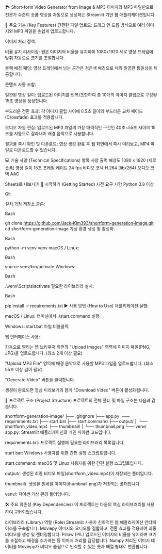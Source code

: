 🏞️ Short-form Video Generator from Image & MP3
이미지와 MP3 파일만으로 전문가 수준의 숏폼 영상을 자동으로 생성하는 Streamlit 기반 웹 애플리케이션입니다.

🌟 주요 기능 (Key Features)
간편한 파일 업로드: 드래그 앤 드롭 방식으로 여러 이미지와 MP3 파일을 손쉽게 업로드합니다.

이미지 처리 정책:

비율 유지 리사이징: 원본 이미지의 비율을 유지하며 1080x1920 세로 영상 프레임에 맞춰 자동으로 크기를 조절합니다.

블랙 배경 패딩: 영상 프레임에서 남는 공간은 검은색 배경으로 채워 깔끔한 통일성을 제공합니다.

콘텐츠 자동 조합:

일관된 영상 길이: 업로드된 이미지를 반복/조합하여 총 10개의 이미지 클립으로 구성된 15초 영상을 생성합니다.

부드러운 전환 효과: 각 이미지 클립 사이에 0.5초 길이의 부드러운 교차 페이드(Crossfade) 효과를 적용합니다.

오디오 자동 편집: 업로드된 MP3 파일의 가장 매력적인 구간인 40초~55초 사이의 15초를 자동으로 잘라내어 배경 음악으로 사용합니다.

결과물 즉시 확인 및 다운로드: 영상 생성 완료 후 웹 화면에서 즉시 미리보고, MP4 파일로 다운로드할 수 있습니다.

💻 기술 사양 (Technical Specifications)
항목	사양
출력 해상도	1080 x 1920 (세로 숏폼)
영상 길이	15초
프레임 레이트	24 fps
비디오 코덱	H.264 (libx264)
오디오 코덱	AAC

Sheets로 내보내기
🚀 시작하기 (Getting Started)
사전 요구 사항
Python 3.8 이상

Git

설치 과정
저장소 클론:

Bash

git clone https://github.com/Jack-Kim393/shortform-generation-image.git
cd shortform-generation-image
가상 환경 생성 및 활성화:

Bash

python -m venv venv
macOS / Linux:

Bash

source venv/bin/activate
Windows:

Bash

.\venv\Scripts\activate
필요한 라이브러리 설치:

Bash

pip install -r requirements.txt
▶️ 사용 방법 (How to Use)
애플리케이션 실행:

macOS / Linux: 터미널에서 ./start.command 실행

Windows: start.bat 파일 더블클릭

웹 인터페이스 사용:

자동으로 열리는 웹 브라우저 화면의 "Upload Images" 영역에 이미지 파일(PNG, JPG)을 업로드합니다. (최소 2개 이상 필요)

"Upload MP3 File" 영역에 배경 음악으로 사용할 MP3 파일을 업로드합니다. (최소 55초 이상 길이 필요)

"Generate Video" 버튼을 클릭합니다.

생성이 완료되면 영상 미리보기와 함께 "Download Video" 버튼이 활성화됩니다.

📁 프로젝트 구조 (Project Structure)
프로젝트의 전체 폴더 및 파일 구조는 다음과 같습니다.

shortform-generation-image/
├── .gitignore
├── app.py
├── requirements.txt
├── start.bat
├── start.command
├── output/
│   └── shortform_video.mp4
├── thumbnail/
│   └── thumbnail.png
└── venv/
app.py: Streamlit 애플리케이션의 메인 파이썬 코드입니다.

requirements.txt: 프로젝트 실행에 필요한 라이브러리 목록입니다.

start.bat: Windows 사용자를 위한 간편 실행 스크립트입니다.

start.command: macOS 및 Linux 사용자를 위한 간편 실행 스크립트입니다.

output/: 생성된 최종 비디오 파일(shortform_video.mp4)이 저장되는 폴더입니다.

thumbnail/: 생성된 썸네일 이미지(thumbnail.png)가 저장되는 폴더입니다.

venv/: 파이썬 가상 환경 폴더입니다.

🛠️ 주요 의존성 (Key Dependencies)
이 프로젝트는 다음의 핵심 라이브러리를 사용하여 구현되었습니다.

라이브러리 (Library)	역할 (Role)
Streamlit	사용자 친화적인 웹 애플리케이션 인터페이스를 구축합니다.
Moviepy	이미지와 오디오를 결합하고, 전환 효과를 적용하여 최종 비디오를 생성 및 렌더링합니다.
Pillow (PIL)	업로드된 이미지의 비율을 유지하며 크기를 조절하고 배경을 추가하는 등 이미지 처리를 담당합니다.
Numpy	처리된 이미지 데이터를 Moviepy가 비디오 클립으로 인식할 수 있는 숫자 배열 형태로 변환합니다.
